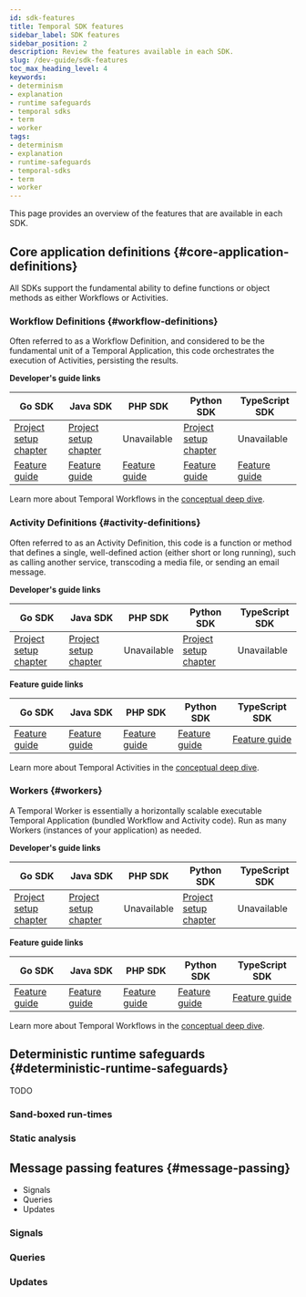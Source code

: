 ```yaml
---
id: sdk-features
title: Temporal SDK features
sidebar_label: SDK features
sidebar_position: 2
description: Review the features available in each SDK.
slug: /dev-guide/sdk-features
toc_max_heading_level: 4
keywords:
- determinism
- explanation
- runtime safeguards
- temporal sdks
- term
- worker
tags:
- determinism
- explanation
- runtime-safeguards
- temporal-sdks
- term
- worker
---
```


<!-- THIS FILE IS GENERATED. DO NOT EDIT THIS FILE DIRECTLY -->

This page provides an overview of the features that are available in each SDK.

## Core application definitions {#core-application-definitions}

All SDKs support the fundamental ability to define functions or object methods as either Workflows or Activities.

### Workflow Definitions {#workflow-definitions}

Often referred to as a Workflow Definition, and considered to be the fundamental unit of a Temporal Application, this code orchestrates the execution of Activities, persisting the results.

**Developer's guide links**

| Go SDK                                                             | Java SDK                                                                         | PHP SDK                                                       | Python SDK                                                             | TypeScript SDK                                                       |
| ------------------------------------------------------------------ | -------------------------------------------------------------------------------- | ------------------------------------------------------------- | ---------------------------------------------------------------------- | -------------------------------------------------------------------- |
| [Project setup chapter](/dev-guide/go/project-setup#workflow-code) | [Project setup chapter](/dev-guide/java/project-setup#boilerplate-workflow-code) | Unavailable                                                   | [Project setup chapter](/dev-guide/python/project-setup#workflow-code) | Unavailable                                                          |
| [Feature guide](/dev-guide/go/features/core-app#develop-workflows) | [Feature guide](/dev-guide/java/foundations#develop-workflows)                   | [Feature guide](/dev-guide/php/foundations#develop-workflows) | [Feature guide](/dev-guide/python/foundations#develop-workflows)       | [Feature guide](/dev-guide/typescript/foundations#develop-workflows) |

Learn more about Temporal Workflows in the [conceptual deep dive](/workflows#).

### Activity Definitions {#activity-definitions}

Often referred to as an Activity Definition, this code is a function or method that defines a single, well-defined action (either short or long running), such as calling another service, transcoding a media file, or sending an email message.

**Developer's guide links**

| Go SDK                                                             | Java SDK                                                                         | PHP SDK     | Python SDK                                                             | TypeScript SDK |
| ------------------------------------------------------------------ | -------------------------------------------------------------------------------- | ----------- | ---------------------------------------------------------------------- | -------------- |
| [Project setup chapter](/dev-guide/go/project-setup#activity-code) | [Project setup chapter](/dev-guide/java/project-setup#boilerplate-activity-code) | Unavailable | [Project setup chapter](/dev-guide/python/project-setup#activity-code) | Unavailable    |

**Feature guide links**

| Go SDK                                                               | Java SDK                                                        | PHP SDK                                                        | Python SDK                                                        | TypeScript SDK                                                        |
| -------------------------------------------------------------------- | --------------------------------------------------------------- | -------------------------------------------------------------- | ----------------------------------------------------------------- | --------------------------------------------------------------------- |
| [Feature guide](/dev-guide/go/features/core-app#activity-definition) | [Feature guide](/dev-guide/java/foundations#develop-activities) | [Feature guide](/dev-guide/php/foundations#develop-activities) | [Feature guide](/dev-guide/python/foundations#develop-activities) | [Feature guide](/dev-guide/typescript/foundations#develop-activities) |

Learn more about Temporal Activities in the [conceptual deep dive](/activities#).

### Workers {#workers}

A Temporal Worker is essentially a horizontally scalable executable Temporal Application (bundled Workflow and Activity code).
Run as many Workers (instances of your application) as needed.

**Developer's guide links**

| Go SDK                                                                 | Java SDK                                                                 | PHP SDK     | Python SDK                                                                 | TypeScript SDK |
| ---------------------------------------------------------------------- | ------------------------------------------------------------------------ | ----------- | -------------------------------------------------------------------------- | -------------- |
| [Project setup chapter](/dev-guide/go/project-setup#dev-server-worker) | [Project setup chapter](/dev-guide/java/project-setup#dev-server-worker) | Unavailable | [Project setup chapter](/dev-guide/python/project-setup#dev-server-worker) | Unavailable    |

**Feature guide links**

| Go SDK                                                          | Java SDK                                                      | PHP SDK                                                      | Python SDK                                                      | TypeScript SDK                                                      |
| --------------------------------------------------------------- | ------------------------------------------------------------- | ------------------------------------------------------------ | --------------------------------------------------------------- | ------------------------------------------------------------------- |
| [Feature guide](/dev-guide/go/features/core-app#develop-worker) | [Feature guide](/dev-guide/java/foundations#run-a-dev-worker) | [Feature guide](/dev-guide/php/foundations#run-a-dev-worker) | [Feature guide](/dev-guide/python/foundations#run-a-dev-worker) | [Feature guide](/dev-guide/typescript/foundations#run-a-dev-worker) |

Learn more about Temporal Workflows in the [conceptual deep dive](/workflows#).

## Deterministic runtime safeguards {#deterministic-runtime-safeguards}

TODO

### Sand-boxed run-times

### Static analysis

## Message passing features {#message-passing}

- Signals
- Queries
- Updates

### Signals

### Queries

### Updates
